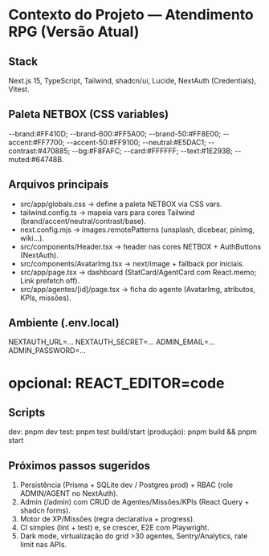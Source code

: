 ﻿# Contexto do Projeto — Atendimento RPG (Versão Atual)

## Stack
Next.js 15, TypeScript, Tailwind, shadcn/ui, Lucide, NextAuth (Credentials), Vitest.

## Paleta NETBOX (CSS variables)
--brand:#FF410D; --brand-600:#FF5A00; --brand-50:#FF8E00;
--accent:#FF7700; --accent-50:#FF9100; --neutral:#E5DAC1; --contrast:#470885;
--bg:#F8FAFC; --card:#FFFFFF; --text:#1E293B; --muted:#64748B.

## Arquivos principais
- src/app/globals.css  → define a paleta NETBOX via CSS vars.
- tailwind.config.ts   → mapeia vars para cores Tailwind (brand/accent/neutral/contrast/base).
- next.config.mjs      → images.remotePatterns (unsplash, dicebear, pinimg, wiki…).
- src/components/Header.tsx → header nas cores NETBOX + AuthButtons (NextAuth).
- src/components/AvatarImg.tsx → next/image + fallback por iniciais.
- src/app/page.tsx     → dashboard (StatCard/AgentCard com React.memo; Link prefetch off).
- src/app/agentes/[id]/page.tsx → ficha do agente (AvatarImg, atributos, KPIs, missões).

## Ambiente (.env.local)
NEXTAUTH_URL=…
NEXTAUTH_SECRET=…
ADMIN_EMAIL=…
ADMIN_PASSWORD=…
# opcional: REACT_EDITOR=code

## Scripts
dev: pnpm dev
test: pnpm test
build/start (produção): pnpm build && pnpm start

## Próximos passos sugeridos
1) Persistência (Prisma + SQLite dev / Postgres prod) + RBAC (role ADMIN/AGENT no NextAuth).
2) Admin (/admin) com CRUD de Agentes/Missões/KPIs (React Query + shadcn forms).
3) Motor de XP/Missões (regra declarativa + progress).
4) CI simples (lint + test) e, se crescer, E2E com Playwright.
5) Dark mode, virtualização do grid >30 agentes, Sentry/Analytics, rate limit nas APIs.
